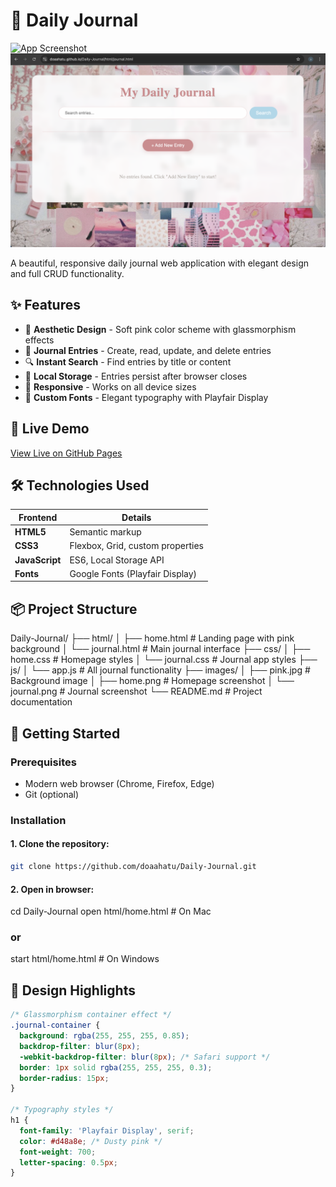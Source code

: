 # 📔 Daily Journal

![App Screenshot](/images/home.png)
![App Screenshot](/images/journal.png)

A beautiful, responsive daily journal web application with elegant design and full CRUD functionality.

## ✨ Features

- 🌸 **Aesthetic Design** - Soft pink color scheme with glassmorphism effects
- 📝 **Journal Entries** - Create, read, update, and delete entries
- 🔍 **Instant Search** - Find entries by title or content
- 💾 **Local Storage** - Entries persist after browser closes
- 📱 **Responsive** - Works on all device sizes
- 🎨 **Custom Fonts** - Elegant typography with Playfair Display

## 🚀 Live Demo

[View Live on GitHub Pages](https://doaahatu.github.io/Daily-Journal/html/home.html)

## 🛠️ Technologies Used

| Frontend       | Details                          |
|----------------|----------------------------------|
| **HTML5**      | Semantic markup                  |
| **CSS3**       | Flexbox, Grid, custom properties |
| **JavaScript** | ES6, Local Storage API           |
| **Fonts**      | Google Fonts (Playfair Display)  |

## 📦 Project Structure
Daily-Journal/
├── html/
│ ├── home.html # Landing page with pink background
│ └── journal.html # Main journal interface
├── css/
│ ├── home.css # Homepage styles
│ └── journal.css # Journal app styles
├── js/
│ └── app.js # All journal functionality
├── images/
│ ├── pink.jpg # Background image
│ ├── home.png # Homepage screenshot
│ └── journal.png # Journal screenshot
└── README.md # Project documentation


## 🏁 Getting Started

### Prerequisites
- Modern web browser (Chrome, Firefox, Edge)
- Git (optional)

### Installation
#### 1. Clone the repository:
```bash
git clone https://github.com/doaahatu/Daily-Journal.git
```
#### 2. Open in browser:

cd Daily-Journal
open html/home.html  # On Mac
### or
start html/home.html # On Windows

## 🎨 Design Highlights
```css
/* Glassmorphism container effect */
.journal-container {
  background: rgba(255, 255, 255, 0.85);
  backdrop-filter: blur(8px);
  -webkit-backdrop-filter: blur(8px); /* Safari support */
  border: 1px solid rgba(255, 255, 255, 0.3);
  border-radius: 15px;
}

/* Typography styles */
h1 {
  font-family: 'Playfair Display', serif;
  color: #d48a8e; /* Dusty pink */
  font-weight: 700;
  letter-spacing: 0.5px;
}
```